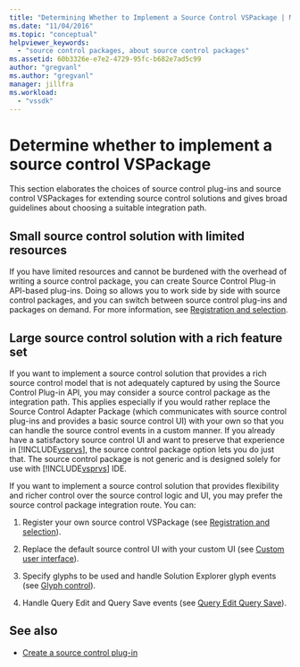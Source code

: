 ```yaml
---
title: "Determining Whether to Implement a Source Control VSPackage | Microsoft Docs"
ms.date: "11/04/2016"
ms.topic: "conceptual"
helpviewer_keywords:
  - "source control packages, about source control packages"
ms.assetid: 60b3326e-e7e2-4729-95fc-b682e7ad5c99
author: "gregvanl"
ms.author: "gregvanl"
manager: jillfra
ms.workload:
  - "vssdk"
---
```

# Determine whether to implement a source control VSPackage
This section elaborates the choices of source control plug-ins and source control VSPackages for extending source control solutions and gives broad guidelines about choosing a suitable integration path.

## Small source control solution with limited resources
 If you have limited resources and cannot be burdened with the overhead of writing a source control package, you can create Source Control Plug-in API-based plug-ins. Doing so allows you to work side by side with source control packages, and you can switch between source control plug-ins and packages on demand. For more information, see [Registration and selection](../../extensibility/internals/registration-and-selection-source-control-vspackage.md).

## Large source control solution with a rich feature set
 If you want to implement a source control solution that provides a rich source control model that is not adequately captured by using the Source Control Plug-in API, you may consider a source control package as the integration path. This applies especially if you would rather replace the Source Control Adapter Package (which communicates with source control plug-ins and provides a basic source control UI) with your own so that you can handle the source control events in a custom manner. If you already have a satisfactory source control UI and want to preserve that experience in [!INCLUDE[vsprvs](../../code-quality/includes/vsprvs_md.md)], the source control package option lets you do just that. The source control package is not generic and is designed solely for use with [!INCLUDE[vsprvs](../../code-quality/includes/vsprvs_md.md)] IDE.

 If you want to implement a source control solution that provides flexibility and richer control over the source control logic and UI, you may prefer the source control package integration route. You can:

1.  Register your own source control VSPackage (see [Registration and selection](../../extensibility/internals/registration-and-selection-source-control-vspackage.md)).

2.  Replace the default source control UI with your custom UI (see [Custom user interface](../../extensibility/internals/custom-user-interface-source-control-vspackage.md)).

3.  Specify glyphs to be used and handle Solution Explorer glyph events (see [Glyph control](../../extensibility/internals/glyph-control-source-control-vspackage.md)).

4.  Handle Query Edit and Query Save events (see [Query Edit Query Save](../../extensibility/internals/query-edit-query-save-source-control-vspackage.md)).

## See also
- [Create a source control plug-in](../../extensibility/internals/creating-a-source-control-plug-in.md)